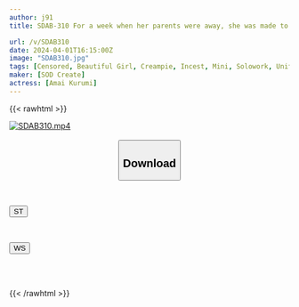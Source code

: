 ```yaml
---
author: j91
title: SDAB-310 For a week when her parents were away, she was made to suck the foul-smelling penis of an uncle who lived in a garbage room, and was inseminated over and over again until her stomach swelled. Kurumi Amai [Nuku with overwhelming 4K video! ]

url: /v/SDAB310
date: 2024-04-01T16:15:00Z
image: "SDAB310.jpg"
tags: [Censored, Beautiful Girl, Creampie, Incest, Mini, Solowork, Uniform]
maker: [SOD Create]
actress: [Amai Kurumi]
---
```



{{< rawhtml >}}

<div class="video" data-videoid="kLDa1WBo9QtOzj2">
    <a href="javascript:;">
        <img src="/v/SDAB310/SDAB310.jpg" width="WIDTH" height="HEIGHT" alt="SDAB310.mp4" loading="lazy">
    </a>
</div>

<script type="text/javascript" src="https://j91.asia/asset/on-demand-st.js"></script>

<br>
  <link rel="stylesheet" href="https://j91.asia/asset/bs5.css">
  
  <center>
  <button class="btn btn-primary" type="button" data-bs-toggle="collapse" data-bs-target=".multi-collapse" aria-expanded="false" aria-controls="multiCollapseExample1 multiCollapseExample2"><h2>Download</h2></button></center>
</p>
<div class="row">
  <div class="col">
    <div class="collapse multi-collapse" id="multiCollapseExample1">
      <div class="card card-body">
	      	      <br>
<div class="buttons">  
<p><a href="https://streamtape.to/v/kLDa1WBo9QtOzj2" target="_blank"><button class="btn-hover color-3"><i class="fa fa-download"></i> ST</button></a></p></div>
    </div>
  </div>
</div>
  <div class="col">
    <div class="collapse multi-collapse" id="multiCollapseExample2">
      <div class="card card-body">
	      <br>
<div class="buttons">
<p><a href="https://wolfstream.tv/wx1p86nza8x0" target="_blank"><button class="btn-hover color-8"><i class="fa fa-download"></i> WS</button></a></p></div>
<br><br>
      </div>
    </div>
  </div>
</div>

{{< /rawhtml >}}